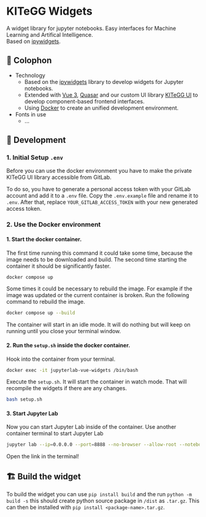 # KITeGG Widgets

A widget library for jupyter notebooks. Easy interfaces for Machine Learning and Artifical Intelligence.  
Based on [ipywidgets](https://ipywidgets.readthedocs.io/en/stable/).

## 📝 Colophon

- Technology
  - Based on the [ipywidgets](https://ipywidgets.readthedocs.io/en/stable/) library to develop widgets for Jupyter notebooks.
  - Extended with [Vue 3](https://vuejs.org/), [Quasar](https://quasar.dev/) and our custom UI library [KITeGG UI](https://gitlab.rlp.net/kitegg/kitegg-lehr-lernplattform/kitegg-ui-components) to develop component-based frontend interfaces.
  - Using [Docker](https://www.docker.com/) to create an unified development environment.
- Fonts in use
  - ...

## 🚧 Development

### 1. Initial Setup `.env`

Before you can use the docker environment you have to make the private KITeGG UI library accessible from GitLab.

To do so, you have to generate a personal access token with your GitLab account and add it to a `.env` file. Copy the `.env.example` file and rename it to `.env`. After that, replace `YOUR_GITLAB_ACCESS_TOKEN` with your new generated access token.

### 2. Use the Docker environment

#### 1. Start the docker container.

The first time running this command it could take some time, because the image needs to be downloaded and build. The second time starting the container it should be significantly faster.

```bash
docker compose up
```

Some times it could be necessary to rebuild the image. For example if the image was updated or the current container is broken. Run the following command to rebuild the image.

```bash
docker compose up --build
```

The container will start in an idle mode. It will do nothing but will keep on running until you close your terminal window.

#### 2. Run the `setup.sh` inside the docker container.

Hook into the container from your terminal.

```bash
docker exec -it jupyterlab-vue-widgets /bin/bash
```

Execute the `setup.sh`. It will start the container in watch mode. That will recompile the widgets if there are any changes.

```bash
bash setup.sh
```

#### 3. Start Jupyter Lab

Now you can start Jupyter Lab inside of the container. Use another container terminal to start Jupyter Lab

```bash
jupyter lab --ip=0.0.0.0 --port=8888 --no-browser --allow-root --notebook-dir=/home --ServerApp.token=''
```

Open the link in the terminal!

## 🏗️ Build the widget

To build the widget you can use `pip install build` and the run `python -m build -s` this should create python source package in `/dist` as `.tar.gz`.
This can then be installed with `pip install <package-name>.tar.gz`.
